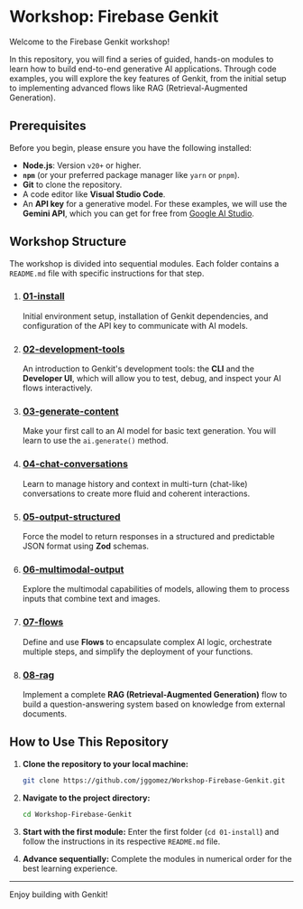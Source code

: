 # Workshop: Firebase Genkit

Welcome to the Firebase Genkit workshop\!

In this repository, you will find a series of guided, hands-on modules to learn how to build end-to-end generative AI applications. Through code examples, you will explore the key features of Genkit, from the initial setup to implementing advanced flows like RAG (Retrieval-Augmented Generation).

## Prerequisites

Before you begin, please ensure you have the following installed:

  * **Node.js**: Version `v20+` or higher.
  * **`npm`** (or your preferred package manager like `yarn` or `pnpm`).
  * **Git** to clone the repository.
  * A code editor like **Visual Studio Code**.
  * An **API key** for a generative model. For these examples, we will use the **Gemini API**, which you can get for free from [Google AI Studio](https://aistudio.google.com/app/apikey).

## Workshop Structure

The workshop is divided into sequential modules. Each folder contains a `README.md` file with specific instructions for that step.

1.  ### [01-install](https://www.google.com/search?q=./01-install/)

    Initial environment setup, installation of Genkit dependencies, and configuration of the API key to communicate with AI models.

2.  ### [02-development-tools](https://www.google.com/search?q=./02-development-tools/)

    An introduction to Genkit's development tools: the **CLI** and the **Developer UI**, which will allow you to test, debug, and inspect your AI flows interactively.

3.  ### [03-generate-content](https://www.google.com/search?q=./03-generate-content/)

    Make your first call to an AI model for basic text generation. You will learn to use the `ai.generate()` method.

4.  ### [04-chat-conversations](https://www.google.com/search?q=./04-chat-conversations/)

    Learn to manage history and context in multi-turn (chat-like) conversations to create more fluid and coherent interactions.

5.  ### [05-output-structured](https://www.google.com/search?q=./05-output-structured/)

    Force the model to return responses in a structured and predictable JSON format using **Zod** schemas.

6.  ### [06-multimodal-output](https://www.google.com/search?q=./06-multimodal-output/)

    Explore the multimodal capabilities of models, allowing them to process inputs that combine text and images.

7.  ### [07-flows](https://www.google.com/search?q=./07-flows/)

    Define and use **Flows** to encapsulate complex AI logic, orchestrate multiple steps, and simplify the deployment of your functions.

8.  ### [08-rag](https://www.google.com/search?q=./08-rag/)

    Implement a complete **RAG (Retrieval-Augmented Generation)** flow to build a question-answering system based on knowledge from external documents.

## How to Use This Repository

1.  **Clone the repository to your local machine:**

    ```bash
    git clone https://github.com/jggomez/Workshop-Firebase-Genkit.git
    ```

2.  **Navigate to the project directory:**

    ```bash
    cd Workshop-Firebase-Genkit
    ```

3.  **Start with the first module:**
    Enter the first folder (`cd 01-install`) and follow the instructions in its respective `README.md` file.

4.  **Advance sequentially:**
    Complete the modules in numerical order for the best learning experience.

-----

Enjoy building with Genkit\!
